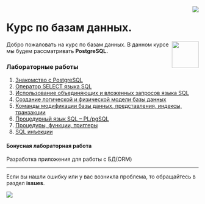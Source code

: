 <img src="../Tech/images/database.png" align='right'>

# Курс по базам данных.

<img src="https://cdn.jsdelivr.net/gh/devicons/devicon/icons/postgresql/postgresql-original-wordmark.svg" height='70' align='right'/>

Добро пожаловать на курс по базам данных. В данном курсе мы будем рассматривать **PostgreSQL.**

### Лабораторные работы
1. [Знакомство с PostgreSQL](./%D0%9B%D0%B0%D0%B1%D0%BE%D1%80%D0%B0%D1%82%D0%BE%D1%80%D0%BD%D0%B0%D1%8F%20%D1%80%D0%B0%D0%B1%D0%BE%D1%82%D0%B0%20%E2%84%961/README.md)
2. [Оператор SELECT языка SQL](./%D0%9B%D0%B0%D0%B1%D0%BE%D1%80%D0%B0%D1%82%D0%BE%D1%80%D0%BD%D0%B0%D1%8F%20%D1%80%D0%B0%D0%B1%D0%BE%D1%82%D0%B0%20%E2%84%962/README.md)
3. [Использование объединяющих и вложенных запросов языка SQL](./%D0%9B%D0%B0%D0%B1%D0%BE%D1%80%D0%B0%D1%82%D0%BE%D1%80%D0%BD%D0%B0%D1%8F%20%D1%80%D0%B0%D0%B1%D0%BE%D1%82%D0%B0%20%E2%84%963/README.md)
4. [Создание логической и физической модели базы данных](./%D0%9B%D0%B0%D0%B1%D0%BE%D1%80%D0%B0%D1%82%D0%BE%D1%80%D0%BD%D0%B0%D1%8F%20%D1%80%D0%B0%D0%B1%D0%BE%D1%82%D0%B0%20%E2%84%964/README.md)
5. [Команды модификации базы данных, представления, индексы, транзакции](./%D0%9B%D0%B0%D0%B1%D0%BE%D1%80%D0%B0%D1%82%D0%BE%D1%80%D0%BD%D0%B0%D1%8F%20%D1%80%D0%B0%D0%B1%D0%BE%D1%82%D0%B0%20%E2%84%965/README.md) 
6. [Процедурный язык SQL – PL/pgSQL](./%D0%9B%D0%B0%D0%B1%D0%BE%D1%80%D0%B0%D1%82%D0%BE%D1%80%D0%BD%D0%B0%D1%8F%20%D1%80%D0%B0%D0%B1%D0%BE%D1%82%D0%B0%20%E2%84%966/README.md)
7. [Процедуры, функции, триггеры](./%D0%9B%D0%B0%D0%B1%D0%BE%D1%80%D0%B0%D1%82%D0%BE%D1%80%D0%BD%D0%B0%D1%8F%20%D1%80%D0%B0%D0%B1%D0%BE%D1%82%D0%B0%20%E2%84%967/README.md)
8. [SQL инъекции](./%D0%9B%D0%B0%D0%B1%D0%BE%D1%80%D0%B0%D1%82%D0%BE%D1%80%D0%BD%D0%B0%D1%8F%20%D1%80%D0%B0%D0%B1%D0%BE%D1%82%D0%B0%20%E2%84%968/README.md) 

#### Бонусная лабораторная работа

Разработка приложения для работы с БД(ORM)

---

Если вы нашли ошибку или у вас возникла проблема, то обращайтесь в раздел **issues**.

<img src="../Tech/images/issue.png">
